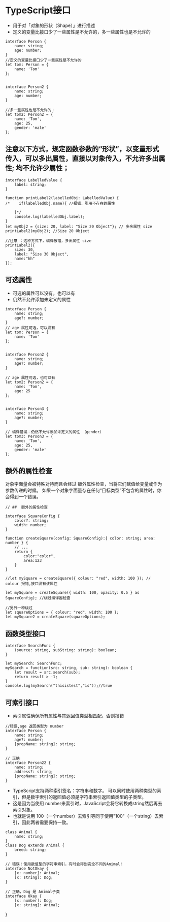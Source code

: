 # TypeScript接口
- 用于对「对象的形状（Shape）」进行描述
- 定义的变量比接口少了一些属性是不允许的，多一些属性也是不允许的

```
interface Person {
    name: string;
    age: number;
}
//定义的变量比接口少了一些属性是不允许的
let tom: Person = {
    name: 'Tom'
};


interface Person2 {
    name: string;
    age: number;
}

//多一些属性也是不允许的：
let tom2: Person2 = {
    name: 'Tom',
    age: 25,
    gender: 'male'
};
```

## 注意以下方式，规定函数参数的“形状”，以变量形式传入，可以多出属性，直接以对象传入，不允许多出属性;  **均不允许少属性**；

```
interface LabelledValue {
    label: string;
}

function printLabel2(labelledObj: LabelledValue) {
/*    if(labelledObj.name){ //报错，引用不存在的属性

    }*/
    console.log(labelledObj.label);
}
let myObj2 = {size: 20, label: "Size 20 Object"}; // 多余属性 size
printLabel2(myObj2); //Size 20 Object

//注意 ：这种方式下，编译报错，多出属性 size
printLabel2({
    size: 30,
    label: "Size 30 Object",
    name:"hh"
});
```


## 可选属性
- 可选的属性可以没有，也可以有 
- 仍然不允许添加未定义的属性 

```
interface Person {
    name: string;
    age?: number;
}
// age 属性可选，可以没有
let tom: Person = {
    name: 'Tom'
};


interface Person2 {
    name: string;
    age?: number;
}

// age 属性可选，也可以有
let tom2: Person2 = {
    name: 'Tom',
    age: 25
};


interface Person3 {
    name: string;
    age?: number;
}

// 编译错误：仍然不允许添加未定义的属性 （gender）
let tom3: Person3 = {
    name: 'Tom',
    age: 25,
    gender: 'male'
};
```


##  额外的属性检查
对象字面量会被特殊对待而且会经过 额外属性检查，当将它们赋值给变量或作为参数传递的时候。
如果一个对象字面量存在任何“目标类型”不包含的属性时，你会得到一个错误。

```
// ##  额外的属性检查

interface SquareConfig {
    color?: string;
    width: number;
}

function createSquare(config: SquareConfig):{ color: string; area: number } {
    // ...
    return {
        color:"color",
        area:123
    }
}

//let mySquare = createSquare({ colour: "red", width: 100 }); // colour 报错,接口没有该属性

let mySquare = createSquare({ width: 100, opacity: 0.5 } as SquareConfig); //绕过编译器检查

//另外一种绕过
let squareOptions = { colour: "red", width: 100 };
let mySquare2 = createSquare(squareOptions);
```

## 函数类型接口

```
interface SearchFunc {
    (source: string, subString: string): boolean;
}

let mySearch: SearchFunc;
mySearch = function(src: string, sub: string): boolean {
    let result = src.search(sub);
    return result > -1;
}
console.log(mySearch("thisistest","is"));//true
```

## 可索引接口

- 索引属性确保所有属性与其返回值类型相匹配，否则报错

```
//错误,age 返回类型为 number
interface Person {
    name: string;
    age?: number;
    [propName: string]: string;
}

// 正确
interface Person22 {
    name: string;
    address?: string;
    [propName: string]: string;
}

```

- TypeScript支持两种索引签名：字符串和数字。 可以同时使用两种类型的索引，但是数字索引的返回值必须是字符串索引返回值类型的子类型。
- 这是因为当使用 number来索引时，JavaScript会将它转换成string然后再去索引对象。
- 也就是说用 100（一个number）去索引等同于使用"100"（一个string）去索引，因此两者需要保持一致。

```
class Animal {
    name: string;
}
class Dog extends Animal {
    breed: string;
}

// 错误：使用数值型的字符串索引，有时会得到完全不同的Animal!
interface NotOkay {
    [x: number]: Animal;
    [x: string]: Dog;
}

// 正确，Dog 是 Animal子类
interface Okay {
    [x: number]: Dog;
    [x: string]: Animal;

```
}